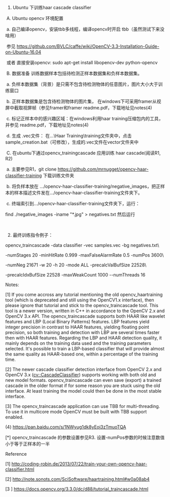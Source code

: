 

1. Ubuntu 下训练haar cascade classifier

​          A. Ubuntu opencv 环境配置

​               a. 自己编译opencv，安装tbb多线程，编译opencv时开启 tbb（虽然测试下来没啥用）

​                   参见  <https://github.com/BVLC/caffe/wiki/OpenCV-3.3-Installation-Guide-on-Ubuntu-16.04>

​               或者 直接安装opencv:  sudo apt-get install libopencv-dev python-opencv

​         B. 数据准备  训练数据样本包括待检测正样本数据集和负样本数据集。

​               a. 负样本数据集（背景）是只需不包含待检测物体的任意图片，图片大小大于训练窗口

​               b. 正样本数据集是包含待检测物体的图片集， 在windows下可采用framer从视屏中截取视屏帧（参见framer和framer readme.pdf，下载地址见notes(4)

​               c. 标记正样本中的感兴趣区域：在windows利用haar training压缩包内的工具，并参见 readme.pdf，下载地址见notes(4)

​               d. 生成 .vec文件： 在...\Haar Training\training文件夹中，点击sample_creation.bat（可修改），生成的.vec文件在vector文件夹中

​         C. 在ubuntu下通过opencv_trainingcascade 应用训练 haar cascade(阅读R1, R2)

​               a. 主要参见R1，git clone <https://github.com/mrnugget/opencv-haar-classifier-training> 下载训练文件夹

​               b. 将负样本放在 .../opencv-haar-classifier-training/negative_images，把正样本的样本描述文件发在.../opencv-haar-classifier-training文件夹下。

​               c. 终端索引到.../opencv-haar-classifier-training文件夹下，运行：

find ./negative_images -iname "*.jpg" > negatives.txt 然后运行

​              

2. 最终训练指令例子：

 opencv_traincascade -data classifier -vec samples.vec -bg negatives.txt\

  -numStages 20 -minHitRate 0.999 -maxFalseAlarmRate 0.5 -numPos 3600\

  -numNeg 21671 -w 20 -h 20 -mode ALL -precalcValBufSize 22528\

  -precalcIdxBufSize 22528 -maxWeakCount 1000 --numThreads 16

Notes:

[1] If you come accross any tutorial mentioning the old opencv_haartraining tool (which is deprecated and still using the OpenCV1.x interface), then please ignore that tutorial and stick to the opencv_traincascade tool. This tool is a newer version, written in C++ in accordance to the OpenCV 2.x and OpenCV 3.x API. The opencv_traincascade supports both HAAR like wavelet features and LBP (Local Binary Patterns) features. LBP features yield integer precision in contrast to HAAR features, yielding floating point precision, so both training and detection with LBP are several times faster then with HAAR features. Regarding the LBP and HAAR detection quality, it mainly depends on the training data used and the training parameters selected. It's possible to train a LBP-based classifier that will provide almost the same quality as HAAR-based one, within a percentage of the training time.

[2] The newer cascade classifier detection interface from OpenCV 2.x and OpenCV 3.x ([cv::CascadeClassifier](https://docs.opencv.org/3.3.0/d1/de5/classcv_1_1CascadeClassifier.html)) supports working with both old and new model formats. opencv_traincascade can even save (export) a trained cascade in the older format if for some reason you are stuck using the old interface. At least training the model could then be done in the most stable interface.

[3] The opencv_traincascade application can use TBB for multi-threading. To use it in multicore mode OpenCV must be built with TBB support enabled.

(4) https://pan.baidu.com/s/1NWyug1dk8yEoj3zTmuoTQA

[*] opencv_traincascade 的参数设置参见R3. 设置-numPos参数的时候注意数值小于等于正样本的一半

Reference

[1] <http://coding-robin.de/2013/07/22/train-your-own-opencv-haar-classifier.html>

[2] <http://note.sonots.com/SciSoftware/haartraining.html#w0a08ab4>

[3 ] <https://docs.opencv.org/3.3.0/dc/d88/tutorial_traincascade.html>